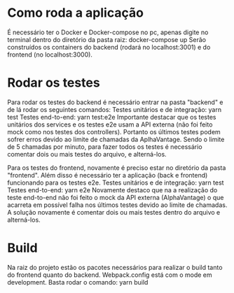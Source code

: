 # Como roda a aplicação
  É necessário ter o Docker e Docker-compose no pc, apenas digite no terminal dentro do diretório da pasta raiz:
    docker-compose up
  Serão construídos os containers do backend (rodará no localhost:3001) e do frontend (no localhost:3000).

# Rodar os testes
  Para rodar os testes do backend é necessário entrar na pasta "backend" e de lá rodar os seguintes comandos:
    Testes unitários e de integração: yarn test
    Testes end-to-end: yarn test:e2e
  Importante destacar que os testes unitários dos services e os testes e2e usam a API externa (não foi feito mock como nos testes dos controllers).
  Portanto os últimos testes podem sofrer erros devido ao limite de chamadas da AplhaVantage. Sendo o limite de 5 chamadas por minuto, para fazer todos
  os testes é necessário comentar dois ou mais testes do arquivo, e alterná-los.

  Para os testes do frontend, novamente é preciso estar no diretório da pasta "frontend".
  Além disso é necessário ter a aplicação (back e frontend) funcionando para os testes e2e.
    Testes unitários e de integração: yarn test
    Testes end-to-end: yarn e2e
  Novamente destaco que na a realização do teste end-to-end não foi feito o mock da API externa (AlphaVantage) o que acarreta em possível falha
  nos últimos testes devido ao limite de chamadas. A solução novamente é comentar dois ou mais testes dentro do arquivo e alterná-los.

# Build
  Na raiz do projeto estão os pacotes necessários para realizar o build tanto do frontend quanto do backend.
  Webpack.config está com o mode em development.
  Basta rodar o comando:
  yarn build
